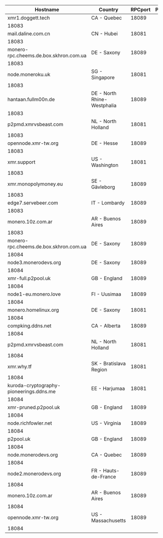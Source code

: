 Hostname | Country | RPCport | P2Pport
--- | --- | --- | ---
xmr1.doggett.tech | CA - Quebec | 18089
 | 18083
mail.daline.com.cn | CN - Hubei | 18081
 | 18083
monero-rpc.cheems.de.box.skhron.com.ua | DE - Saxony | 18089
 | 18083
node.moneroku.uk | SG - Singapore | 18081
 | 18083
hantaan.fullm00n.de | DE - North Rhine-Westphalia | 18089
 | 18083
p2pmd.xmrvsbeast.com | NL - North Holland | 18081
 | 18083
opennode.xmr-tw.org | DE - Hesse | 18089
 | 18083
xmr.support | US - Washington | 18081
 | 18083
xmr.monopolymoney.eu | SE - Gävleborg | 18089
 | 18083
edge7.servebeer.com | IT - Lombardy | 18089
 | 18083
monero.10z.com.ar | AR - Buenos Aires | 18089
 | 18083
monero-rpc.cheems.de.box.skhron.com.ua | DE - Saxony | 18089
 | 18084
node3.monerodevs.org | DE - Saxony | 18089
 | 18084
xmr-full.p2pool.uk | GB - England | 18089
 | 18084
node1-eu.monero.love | FI - Uusimaa | 18089
 | 18084
monero.homelinux.org | DE - Saxony | 18081
 | 18084
compking.ddns.net | CA - Alberta | 18089
 | 18084
p2pmd.xmrvsbeast.com | NL - North Holland | 18081
 | 18084
xmr.why.tf | SK - Bratislava Region | 18081
 | 18084
kuroda-cryptography-pioneerings.ddns.me | EE - Harjumaa | 18081
 | 18084
xmr-pruned.p2pool.uk | GB - England | 18089
 | 18084
node.richfowler.net | US - Virginia | 18089
 | 18084
p2pool.uk | GB - England | 18089
 | 18084
node.monerodevs.org | CA - Quebec | 18089
 | 18084
node2.monerodevs.org | FR - Hauts-de-France | 18089
 | 18084
monero.10z.com.ar | AR - Buenos Aires | 18089
 | 18084
opennode.xmr-tw.org | US - Massachusetts | 18089
 | 18084

